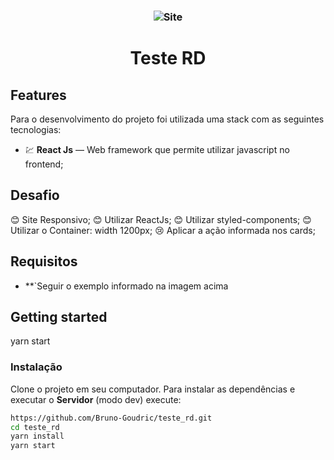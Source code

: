 <h3 align="center">
    <img alt="Site" src="/assets/site.png"/>
</h3>

<h1 align="center"> Teste RD </h1>


## Features
Para o desenvolvimento do projeto foi utilizada uma stack com as seguintes tecnologias:

- 💹 **React Js** — Web framework que permite utilizar javascript no frontend;

## Desafio

:blush: Site Responsivo;
:blush: Utilizar ReactJs;
:blush: Utilizar styled-components;
:blush: Utilizar o Container: width 1200px;
:cry: Aplicar a ação informada nos cards;

## Requisitos

- **`Seguir o exemplo informado na imagem acima

## Getting started
yarn start

### Instalação
Clone o projeto em seu computador. Para instalar as dependências e executar o **Servidor** (modo dev) execute:
```bash
https://github.com/Bruno-Goudric/teste_rd.git 
cd teste_rd
yarn install
yarn start
```

